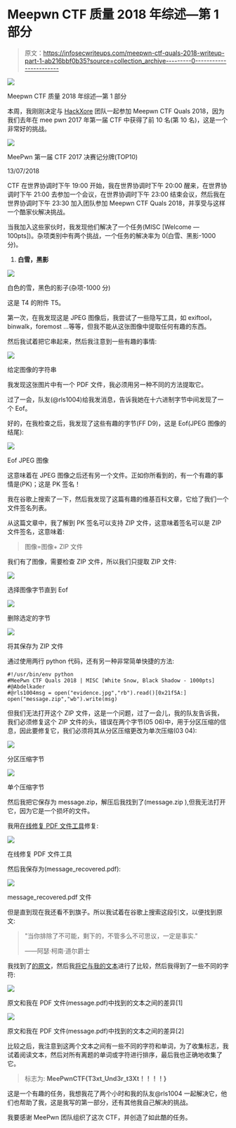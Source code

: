 # Meepwn CTF 质量 2018 年综述—第 1 部分

> 原文：<https://infosecwriteups.com/meepwn-ctf-quals-2018-writeup-part-1-ab216bbf0b35?source=collection_archive---------0----------------------->

![](img/e69d8a3afc6dcf5ece85e48a6905ed1b.png)

Meepwn CTF 质量 2018 年综述—第 1 部分

本周，我刚刚决定与 [HackXore](https://www.facebook.com/HackXore/) 团队一起参加 Meepwn CTF Quals 2018，因为我们去年在 mee pwn 2017 年第一届 CTF 中获得了前 10 名(第 10 名)，这是一个非常好的挑战。

![](img/ef6f7ee72c3c1ee9042666ae32d1e09c.png)

MeePwn 第一届 CTF 2017 决赛记分牌(TOP10)

13/07/2018

CTF 在世界协调时下午 19:00 开始，我在世界协调时下午 20:00 醒来，在世界协调时下午 21:00 去参加一个会议，在世界协调时下午 23:00 结束会议，然后我在世界协调时下午 23:30 加入团队参加 Meepwn CTF Quals 2018，并享受与这样一个酷家伙解决挑战。

当我加入这些家伙时，我发现他们解决了一个任务(MISC [Welcome — 100pts])。杂项类别中有两个挑战，一个任务的解决率为 0(白雪、黑影-1000 分)。

1.  **白雪，黑影**

![](img/57d8b9530c2d65fd80413920fcb1f1a1.png)

白色的雪，黑色的影子(杂项-1000 分)

这是 T4 的附件 T5。

第一次，在我发现这是 JPEG 图像后，我尝试了一些隐写工具，如 exiftool，binwalk，foremost …等等，但我不能从这张图像中提取任何有趣的东西。

然后我试着把它串起来，然后我注意到一些有趣的事情:

![](img/bf3b5df876ccd729c05db2a75e47d8aa.png)

给定图像的字符串

我发现这张图片中有一个 PDF 文件，我必须用另一种不同的方法提取它。

过了一会，队友(@rls1004)给我发消息，告诉我她在十六进制字节中间发现了一个 Eof。

好的，在我检查之后，我发现了这些有趣的字节(FF D9)，这是 Eof(JPEG 图像的结尾):

![](img/2abb57ee6cb0a97b26e51111420b14d6.png)

Eof JPEG 图像

这意味着在 JPEG 图像之后还有另一个文件。正如你所看到的，有一个有趣的事情是(PK)；这是 PK 签名！

我在谷歌上搜索了一下，然后我发现了这篇有趣的维基百科文章，它给了我们一个文件签名列表。

从这篇文章中，我了解到 PK 签名可以支持 ZIP 文件，这意味着签名可以是 ZIP 文件签名，这意味着:

> 图像=图像+ ZIP 文件

我们有了图像，需要检查 ZIP 文件，所以我们只提取 ZIP 文件:

![](img/c41bd81dc621f2ea4621b4a4e62ff9a9.png)

选择图像字节直到 Eof

![](img/4dbe8d531dbf9bd93f7963489976d151.png)

删除选定的字节

![](img/3e912ef8ace6f2dc7ae3b00e34fc0a01.png)

将其保存为 ZIP 文件

通过使用两行 python 代码，还有另一种非常简单快捷的方法:

```
#!/usr/bin/env python
#MeePwn CTF Quals 2018 | MISC [White Snow, Black Shadow - 1000pts]
#@Abdelkader
#@rls1004msg = open("evidence.jpg","rb").read()[0x21f5A:]
open("message.zip","wb").write(msg)
```

但我们无法打开这个 ZIP 文件，这是一个问题，过了一会儿，我的队友告诉我，我们必须修复这个 ZIP 文件的头，错误在两个字节(05 06)中，用于分区压缩的信息，因此要修复它，我们必须将其从分区压缩更改为单次压缩(03 04):

![](img/f11419186af0840023c353a0784b5ed9.png)

分区压缩字节

![](img/ab255b611033d972341bedc0c7565f66.png)

单个压缩字节

然后我把它保存为 message.zip，解压后我找到了(message.zip ),但我无法打开它，因为它是一个损坏的文件。

我用[在线修复 PDF 文件工具](https://www.pdf-online.com/osa/repair.aspx)修复:

![](img/0b3c727b3ffcbcfb93c98341f2b8a8b9.png)

在线修复 PDF 文件工具

然后我保存为(message_recovered.pdf):

![](img/81ffc69136115955f5e1113dce25a2dd.png)

message_recovered.pdf 文件

但是直到现在我还看不到旗子。所以我试着在谷歌上搜索这段引文，以便找到原文:

> "当你排除了不可能，剩下的，不管多么不可思议，一定是事实."
> 
> ——阿瑟·柯南·道尔爵士

我找到了[的原文](https://philosiblog.com/2012/05/22/when-you-have-eliminated-the-impossible-whatever-remains-however-improbable-must-be-the-truth/)，然后我[将它与我的文本](https://www.diffchecker.com/)进行了比较，然后我得到了一些不同的字符:

![](img/a04b7370014d54fcae08d5a41169b41b.png)

原文和我在 PDF 文件(message.pdf)中找到的文本之间的差异[1]

![](img/10d827a4a44aede5192913048627b468.png)

原文和我在 PDF 文件(message.pdf)中找到的文本之间的差异[2]

比较之后，我注意到这两个文本之间有一些不同的字符和单词，为了收集标志，我试着阅读文本，然后对所有离题的单词或字符进行排序，最后我也正确地收集了它。

> 标志为: **MeePwnCTF{T3xt_Und3r_t3Xt！！！！}**

这是一个有趣的任务，我想我花了两个小时和我的队友@rls1004 一起解决它，他们也帮助了我，这是我写的第一部分，还有其他我自己解决的挑战。

我要感谢 MeePwn 团队组织了这次 CTF，并创造了如此酷的任务。